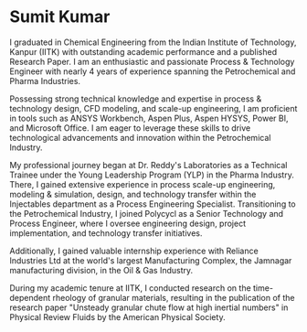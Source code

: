 # Sumit Kumar
I graduated in Chemical Engineering from the Indian Institute of Technology, Kanpur (IITK) with outstanding academic performance and a published Research Paper. I am an enthusiastic and passionate Process &amp; Technology Engineer with nearly 4 years of experience spanning the Petrochemical and Pharma Industries.

Possessing strong technical knowledge and expertise in process & technology design, CFD modeling, and scale-up engineering, I am proficient in tools such as ANSYS Workbench, Aspen Plus, Aspen HYSYS, Power BI, and Microsoft Office. I am eager to leverage these skills to drive technological advancements and innovation within the Petrochemical Industry.

My professional journey began at Dr. Reddy's Laboratories as a Technical Trainee under the Young Leadership Program (YLP) in the Pharma Industry. There, I gained extensive experience in process scale-up engineering, modeling & simulation, design, and technology transfer within the Injectables department as a Process Engineering Specialist. Transitioning to the Petrochemical Industry, I joined Polycycl as a Senior Technology and Process Engineer, where I oversee engineering design, project implementation, and technology transfer initiatives.

Additionally, I gained valuable internship experience with Reliance Industries Ltd at the world's largest Manufacturing Complex, the Jamnagar manufacturing division, in the Oil & Gas Industry.

During my academic tenure at IITK, I conducted research on the time-dependent rheology of granular materials, resulting in the publication of the research paper "Unsteady granular chute flow at high inertial numbers" in Physical Review Fluids by the American Physical Society.
